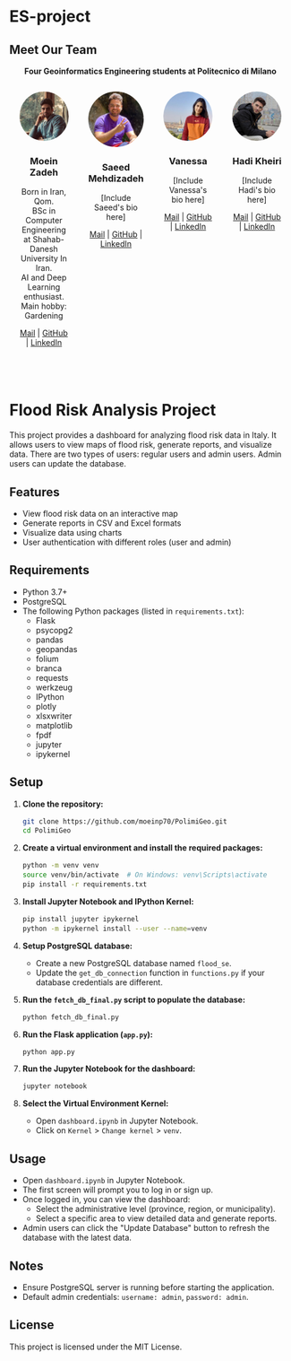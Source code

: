 # ES-project


## Meet Our Team

<p align="center">
    <strong>Four Geoinformatics Engineering students at Politecnico di Milano</strong>
</p>

<div style="display: flex; justify-content: space-around; flex-wrap: wrap; text-align: center;">
    <div style="flex: 0 0 23%; box-sizing: border-box; padding: 1em; margin-bottom: 2em;">
        <img src="images/moein.jpg" alt="Moein Zadeh" style="width: 100%; border-radius: 50%;" />
        <h3>Moein Zadeh</h3>
        <p>
            Born in Iran, Qom.<br>
            BSc in Computer Engineering at Shahab-Danesh University In Iran.<br>
            AI and Deep Learning enthusiast. Main hobby: Gardening
        </p>
        <p>
            <a href="mailto:seyed.peyghambar@mail.polimi.it"><i class="fas fa-envelope"></i> Mail</a> |
            <a href="https://github.com/moeinp70"><i class="fab fa-github"></i> GitHub</a> |
            <a href="https://www.linkedin.com/in/moein-peyghambarzadeh/"><i class="fab fa-linkedin"></i> LinkedIn</a>
        </p>
    </div>
    <div style="flex: 0 0 23%; box-sizing: border-box; padding: 1em; margin-bottom: 2em;">
        <img src="images/saeid.jpg" alt="Saeed Mehdizadeh" style="width: 100%; border-radius: 50%;" />
        <h3>Saeed Mehdizadeh</h3>
        <p>[Include Saeed's bio here]</p>
        <p>
            <a href="mailto:saeed.mehdizadeh@mail.polimi.it"><i class="fas fa-envelope"></i> Mail</a> |
            <a href="https://github.com/saeedmehdizadeh"><i class="fab fa-github"></i> GitHub</a> |
            <a href="https://www.linkedin.com/in/saeed-mehdizadeh/"><i class="fab fa-linkedin"></i> LinkedIn</a>
        </p>
    </div>
    <div style="flex: 0 0 23%; box-sizing: border-box; padding: 1em; margin-bottom: 2em;">
        <img src="images/vanessa.jpg" alt="Vanessa" style="width: 100%; border-radius: 50%;" />
        <h3>Vanessa</h3>
        <p>[Include Vanessa's bio here]</p>
        <p>
            <a href="mailto:vanessa@mail.polimi.it"><i class="fas fa-envelope"></i> Mail</a> |
            <a href="https://github.com/vanessa"><i class="fab fa-github"></i> GitHub</a> |
            <a href="https://www.linkedin.com/in/vanessa/"><i class="fab fa-linkedin"></i> LinkedIn</a>
        </p>
    </div>
    <div style="flex: 0 0 23%; box-sizing: border-box; padding: 1em; margin-bottom: 2em;">
        <img src="images/hadi.jpg" alt="Hadi Kheiri" style="width: 100%; border-radius: 50%;" />
        <h3>Hadi Kheiri</h3>
        <p>[Include Hadi's bio here]</p>
        <p>
            <a href="mailto:hadi.kheiri@mail.polimi.it"><i class="fas fa-envelope"></i> Mail</a> |
            <a href="https://github.com/hadi.kheiri"><i class="fab fa-github"></i> GitHub</a> |
            <a href="https://www.linkedin.com/in/hadi-kheiri/"><i class="fab fa-linkedin"></i> LinkedIn</a>
        </p>
    </div>
</div>


# Flood Risk Analysis Project

This project provides a dashboard for analyzing flood risk data in Italy. It allows users to view maps of flood risk, generate reports, and visualize data. There are two types of users: regular users and admin users. Admin users can update the database.

## Features

- View flood risk data on an interactive map
- Generate reports in CSV and Excel formats
- Visualize data using charts
- User authentication with different roles (user and admin)

## Requirements

- Python 3.7+
- PostgreSQL
- The following Python packages (listed in `requirements.txt`):
  - Flask
  - psycopg2
  - pandas
  - geopandas
  - folium
  - branca
  - requests
  - werkzeug
  - IPython
  - plotly
  - xlsxwriter
  - matplotlib
  - fpdf
  - jupyter
  - ipykernel

## Setup

1. **Clone the repository:**

    ```bash
    git clone https://github.com/moeinp70/PolimiGeo.git
    cd PolimiGeo
    ```

2. **Create a virtual environment and install the required packages:**

    ```bash
    python -m venv venv
    source venv/bin/activate  # On Windows: venv\Scripts\activate
    pip install -r requirements.txt
    ```

3. **Install Jupyter Notebook and IPython Kernel:**

    ```bash
    pip install jupyter ipykernel
    python -m ipykernel install --user --name=venv
    ```

4. **Setup PostgreSQL database:**

    - Create a new PostgreSQL database named `flood_se`.
    - Update the `get_db_connection` function in `functions.py` if your database credentials are different.

5. **Run the `fetch_db_final.py` script to populate the database:**

    ```bash
    python fetch_db_final.py
    ```

6. **Run the Flask application (`app.py`):**

    ```bash
    python app.py
    ```

7. **Run the Jupyter Notebook for the dashboard:**

    ```bash
    jupyter notebook
    ```

8. **Select the Virtual Environment Kernel:**

    - Open `dashboard.ipynb` in Jupyter Notebook.
    - Click on `Kernel` > `Change kernel` > `venv`.

## Usage

- Open `dashboard.ipynb` in Jupyter Notebook.
- The first screen will prompt you to log in or sign up.
- Once logged in, you can view the dashboard:
  - Select the administrative level (province, region, or municipality).
  - Select a specific area to view detailed data and generate reports.
- Admin users can click the "Update Database" button to refresh the database with the latest data.

## Notes

- Ensure PostgreSQL server is running before starting the application.
- Default admin credentials: `username: admin`, `password: admin`.

## License

This project is licensed under the MIT License.
